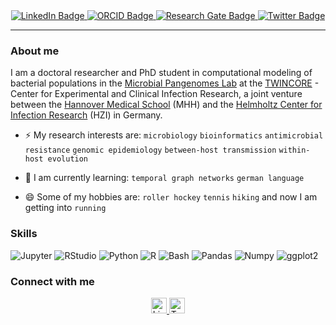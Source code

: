 <!--
<img src="https://readme-jokes.vercel.app/api" alt="Jokes Card"/>
--> 

<div id="social-media-links" align="center">
  <a href="https://www.linkedin.com/in/judit-burgaya-ventura-706016199/">
    <img src="https://img.shields.io/badge/-LinkedIn-blue?style=for-the-badge&logo=linkedin&logoColor=white" alt="LinkedIn Badge"/>
  </a>
  <a href="https://orcid.org/0000-0002-6383-1165">
    <img src="https://img.shields.io/badge/orcid-green?style=for-the-badge&logo=orcid&logoColor=white" alt="ORCID Badge"/>
  </a>
  <a href="https://www.researchgate.net/profile/Judit-Burgaya-Ventura">
    <img src="https://img.shields.io/badge/Research_Gate-00CCBB.svg?&style=for-the-badge&logo=ResearchGate&logoColor=white" alt="Research Gate Badge"/>
  <a href="https://twitter.com/juditburgaya">
    <img src="https://img.shields.io/badge/-Twitter-blue?style=for-the-badge&logo=twitter&logoColor=white" alt="Twitter Badge"/>
  </a>
</div>

---


### About me

I am a doctoral researcher and PhD student in computational modeling of bacterial populations in the [Microbial Pangenomes Lab](https://microbial-pangenomes-lab.github.io/) at the [TWINCORE](https://www.twincore.de/twincore/) - Center for Experimental and Clinical Infection Research, a joint venture between the [Hannover Medical School](https://www.mhh.de/) (MHH) and the [Helmholtz Center for Infection Research](https://www.helmholtz-hzi.de/de/) (HZI) in Germany.

- ⚡ My research interests are: `microbiology` `bioinformatics` `antimicrobial resistance` `genomic epidemiology` `between-host transmission` `within-host evolution`

- 🌱 I am currently learning: `temporal graph networks` `german language`

- 😄 Some of my hobbies are: `roller hockey` `tennis` `hiking` and now I am getting into `running`


### Skills
<div id="badges">
  <img src="https://camo.githubusercontent.com/a80493e8f5a7a00978c5de72193ce51f6f601b4f1e4fe470ab9cab5bc2eba9dd/68747470733a2f2f696d672e736869656c64732e696f2f62616467652f4944452d4a7570797465722d696e666f726d6174696f6e616c3f7374796c653d666c6174266c6f676f3d4a757079746572266c6f676f436f6c6f723d776869746526636f6c6f723d463337363236" alt="Jupyter"/>
  <img src="https://camo.githubusercontent.com/cc21db04b561fe2f8e52e596e30be4b716f965015ca17572c05d7b4f71ef39c9/68747470733a2f2f696d672e736869656c64732e696f2f62616467652f4944452d525f53747564696f2d696e666f726d6174696f6e616c3f7374796c653d666c6174266c6f676f3d5253747564696f266c6f676f436f6c6f723d776869746526636f6c6f723d373541414442" alt="RStudio"/>
  <img src="https://camo.githubusercontent.com/47ff4de295b9a883b20f786378d18ab50a4cba0b6c31d20709e89f64dd3cd222/68747470733a2f2f696d672e736869656c64732e696f2f62616467652f4c616e67756167652d507974686f6e2d696e666f726d6174696f6e616c3f7374796c653d666c6174266c6f676f3d507974686f6e266c6f676f436f6c6f723d776869746526636f6c6f723d333737364142" alt="Python"/>
    <img src="https://camo.githubusercontent.com/11446306ba91487f3f60debc85832f4c984e5dcd59fa1aeec7bf6f2bdaf02223/68747470733a2f2f696d672e736869656c64732e696f2f62616467652f4c616e67756167652d522d696e666f726d6174696f6e616c3f7374796c653d666c6174266c6f676f3d52266c6f676f436f6c6f723d776869746526636f6c6f723d323736444333" alt="R"/>
    <img src="https://camo.githubusercontent.com/53d6bf1e9e53af1118986a01ee875853672aced93777f90130ef0e36f6f3912c/68747470733a2f2f696d672e736869656c64732e696f2f62616467652f4c616e67756167652d426173682d696e666f726d6174696f6e616c3f7374796c653d666c6174266c6f676f3d474e5542617368266c6f676f436f6c6f723d776869746526636f6c6f723d344541413235" alt="Bash"/>
    <img src="https://camo.githubusercontent.com/822de442990498450e1a9f07339e735e40b6f934e38033b84a7e8b2a9a73d996/68747470733a2f2f696d672e736869656c64732e696f2f62616467652f4544412d50616e6461732d696e666f726d6174696f6e616c3f7374796c653d666c6174266c6f676f3d50616e646173266c6f676f436f6c6f723d776869746526636f6c6f723d313530343538" alt="Pandas"/>
    <img src="https://camo.githubusercontent.com/781e8c981108f2381f1525d8b2a4a41622bcd38829112fc255f21adb67cb6780/68747470733a2f2f696d672e736869656c64732e696f2f62616467652f4544412d4e756d50792d696e666f726d6174696f6e616c3f7374796c653d666c6174266c6f676f3d4e756d7079266c6f676f436f6c6f723d776869746526636f6c6f723d303133323433" alt="Numpy"/>
    <img src="https://camo.githubusercontent.com/6cbac177298b22ac0c74873d1febaf107f5f8f4c6c3745abb04faa0f5756c989/68747470733a2f2f696d672e736869656c64732e696f2f62616467652f4544412d525f6767706c6f74322d696e666f726d6174696f6e616c3f7374796c653d666c6174266c6f676f3d52266c6f676f436f6c6f723d776869746526636f6c6f723d323736444333" alt="ggplot2"/>
</div>

<!--
### GitHub Stats

[![GitHub Streak](http://github-readme-streak-stats.herokuapp.com?user=jburgaya&theme=dark&background=000000)](https://git.io/streak-stats)
--> 

### Connect with me

<div id="social-media-links" align="center">
  <a href="https://www.linkedin.com/in/judit-burgaya-ventura-706016199/">
    <img src="https://cdn.jsdelivr.net/gh/devicons/devicon/icons/linkedin/linkedin-original.svg" height=25 width=25" alt="LinkedIn Badge"/>
  </a>
  <a href="https://twitter.com/juditburgaya">
    <img src="https://cdn.jsdelivr.net/gh/devicons/devicon/icons/twitter/twitter-original.svg" height=25 width=25" alt="Twitter Badge"/>
  </a>
</div>
          
